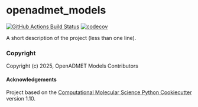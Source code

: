 openadmet_models
==============================
[//]: # (Badges)
[![GitHub Actions Build Status](https://github.com/REPLACE_WITH_OWNER_ACCOUNT/openadmet_models/workflows/CI/badge.svg)](https://github.com/REPLACE_WITH_OWNER_ACCOUNT/openadmet_models/actions?query=workflow%3ACI)
[![codecov](https://codecov.io/gh/REPLACE_WITH_OWNER_ACCOUNT/openadmet_models/branch/main/graph/badge.svg)](https://codecov.io/gh/REPLACE_WITH_OWNER_ACCOUNT/openadmet_models/branch/main)


A short description of the project (less than one line).

### Copyright

Copyright (c) 2025, OpenADMET Models Contributors


#### Acknowledgements
 
Project based on the 
[Computational Molecular Science Python Cookiecutter](https://github.com/molssi/cookiecutter-cms) version 1.10.
